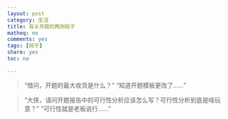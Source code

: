 ```yaml
---
layout: post 
category: 生活
title: 有关开题的两则段子
matheq: no
comments: yes
tags: [段子]
share: yes
toc: no

---
```


> “借问，开题的最大收货是什么？”
> “知道开题模板更改了……”

> “大侠，请问开题报告中的可行性分析应该怎么写？可行性分析到底是啥玩意？”
> “可行性就是老板说行……”


